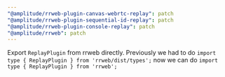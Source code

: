 ```yaml
---
"@amplitude/rrweb-plugin-canvas-webrtc-replay": patch
"@amplitude/rrweb-plugin-sequential-id-replay": patch
"@amplitude/rrweb-plugin-console-replay": patch
"@amplitude/rrweb": patch
---
```


Export `ReplayPlugin` from rrweb directly. Previously we had to do `import type { ReplayPlugin } from 'rrweb/dist/types';` now we can do `import type { ReplayPlugin } from 'rrweb';`
